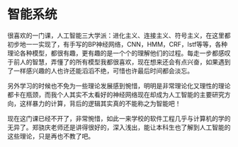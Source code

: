 # 智能系统

很喜欢的一门课，人工智能三大学派：进化主义、连接主义、符号主义，在这里都初步地一一实现了，有手写的BP神经网络，CNN，HMM，CRF，lstf等等，各种理论各种模型，都很有趣，更有趣的是一个个的理解他们的过程。每走一步都感叹于前人的智慧，弄懂了的所有模型我都很喜欢，现在想来还会有点兴奋，如果遇到了一样感兴趣的人也许还能滔滔不绝，可惜也许最后时间都会淡忘。

另外学习的时候也不免为一些理论发展感到惋惜，明明是非常理论化又理性的理论都卡在瓶颈，而我个人其实不太看好的神经网络现在却成为人工智能的主要研究方向，这样暴力的计算，背后的逻辑其实真的不能称之为智能吧！

现在这门课已经不开了，非常惋惜，如此一来学校的软件工程几乎与计算机的学的无异了。郑骁庆老师还是讲得很好的，深入浅出，能让本科生也了解到人工智能的这些理论，只是再也不教了吧。

